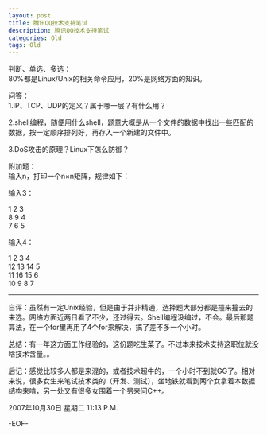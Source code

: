 ```yaml
---
layout: post
title: 腾讯QQ技术支持笔试
description: 腾讯QQ技术支持笔试
categories: Old
tags: Old
---
```

判断、单选、多选：  
80%都是Linux/Unix的相关命令应用，20%是网络方面的知识。  
  
问答：  
1.IP、TCP、UDP的定义？属于哪一层？有什么用？  
  
2.shell编程，随便用什么shell，题意大概是从一个文件的数据中找出一些匹配的数据，按一定顺序排列好，再存入一个新建的文件中。  
  
3.DoS攻击的原理？Linux下怎么防御？  
  
附加题：  
输入n，打印一个n×n矩阵，规律如下：  
  
输入3：  
  
1 2 3  
8 9 4  
7 6 5  
  
输入4：  
  
1   2   3   4  
12 13 14 5  
11 16 15 6  
10 9 8   7  
  
-------------------------------------------------------------------------------------------------  
  
自评：虽然有一定Unix经验，但是由于并非精通，选择题大部分都是撞来撞去的来选。网络方面近两日看了不少，还过得去。Shell编程没编过，不会。最后那题算法，在一个for里再用了4个for来解决，搞了差不多一个小时。  
  
总结：有一年这方面工作经验的，这份题吃生菜了。不过本来技术支持这职位就没啥技术含量。。  
  
后记：感觉比较多人都是来混的，或者技术超牛的，一个小时不到就GG了。相对来说，很多女生来笔试技术类的（开发、测试），坐地铁就看到两个女拿着本数据结构来啃，另一处又有很多女围着一个男来问C++。

2007年10月30日 星期二  11:13 P.M.

-EOF-